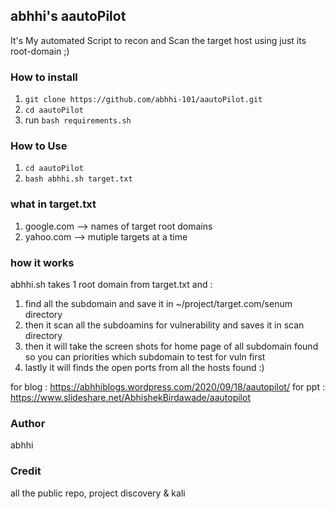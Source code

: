  abhhi's aautoPilot
 ----------------------------------
It's My automated Script to recon and Scan the target host using just its root-domain ;)
### How to install

1. ``git clone https://github.com/abhhi-101/aautoPilot.git``
1. ``cd aautoPilot``
1. run ``bash requirements.sh``

### How to Use
1. ``cd aautoPilot``
1. ``bash abhhi.sh target.txt``
### what in target.txt
1. google.com  --> names of target root domains
2. yahoo.com   --> mutiple targets at a time

### how it works
abhhi.sh takes 1 root domain from target.txt and :
1. find all the subdomain and save it in ~/project/target.com/senum directory
2. then it scan all the subdoamins for vulnerability and saves it in scan directory
3. then it will take the screen shots for home page of all subdomain found so you can priorities which subdomain to test for vuln first
4. lastly it will finds the open ports from all the hosts found :)

for blog : https://abhhiblogs.wordpress.com/2020/09/18/aautopilot/
for ppt : https://www.slideshare.net/AbhishekBirdawade/aautopilot

### Author
abhhi

### Credit 
all the public repo, project discovery & kali
